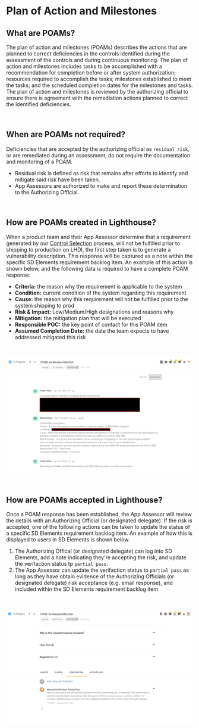 # Plan of Action and Milestones 

## What are POAMs?
The plan of action and milestones (POAMs) describes the actions that are planned to correct deficiencies in the controls identified during the assessment of the controls and during continuous monitoring. The plan of action and milestones includes tasks to be accomplished with a recommendation for completion before or after system authorization; resources required to accomplish the tasks; milestones established to meet the tasks; and the scheduled completion dates for the milestones and tasks. The plan of action and milestones is reviewed by the authorizing official to ensure there is agreement with the remediation actions planned to correct the identified deficiencies.

<br/>

## When are POAMs not required?
Deficiencies that are accepted by the authorizing official as `residual risk`, or are remediated during an assessment, do not require the documentation and monitoring of a POAM.

- Residual risk is defined as risk that remains after efforts to identify and mitigate said risk have been taken.
- App Assessors are authorized to make and report these determination to the Authorizing Official.

<br/>

## How are POAMs created in Lighthouse?
When a product team and their App Assessor determine that a requirement generated by our [Control Selection](selection.md) process, will not be fulfilled prior to shipping to production on LHDI, the first step taken is to generate a vulnerability description. This response will be captured as a note within the specific SD Elements requirement backlog item. An example of this action is shown below, and the following data is required to have a complete POAM response:

- **Criteria:** the reason why the requirement is applicable to the system
- **Condition:** current condition of the system regarding this requirement
- **Cause:** the reason why this requirement will not be fulfilled prior to the system shipping to prod
- **Risk & Impact:** Low/Medium/High designations and reasons why
- **Mitigation:** the mitigation plan that will be executed
- **Responsible POC:** the key point of contact for this POAM item
- **Assumed Completion Date:** the date the team expects to have addressed mitigated this risk

<br/>

![POAM Response!](images/poam-response.png "POAM Response")

<br/>

## How are POAMs accepted in Lighthouse?
Once a POAM response has been established, the App Assessor will review the details with an Authorizing Official (or designated delegate). If the risk is accepted, one of the following actions can be taken to update the status of a specific SD Elements requirement backlog item. An example of how this is displayed to users in SD Elements is shown below.

1. The Authorizing Offical (or designated delegate) can log into SD Elements, add a note indicating they're accepting the risk, and update the verifaction status tp `partial pass`.
2. The App Assessor can update the verifaction status to `partial pass` as long as they have obtain evidence of the Authorizing Officials (or designated delegate) risk acceptance (e.g. email response), and included within the SD Elements requirement backlog item  

<br/>

![POAM Verification!](images/poam-verification.png "POAM Verification")

<br/>

